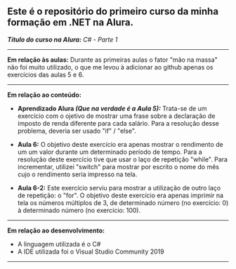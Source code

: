 ## Este é o repositório do **primeiro curso** da minha formação em .NET na Alura.
_**Título do curso na Alura:** C# - Parte 1_

-----------------------------------------------------------------

**Em relação às aulas:**
Durante as primeiras aulas o fator "mão na massa" não foi muito utilizado, o que me levou à adicionar ao github apenas os exercícios das aulas 5 e 6.

-----------------------------------------------------------------

**Em relação ao conteúdo:**
* **Aprendizado Alura *(Que na verdade é a Aula 5):***
    Trata-se de um exercício com o ojetivo de mostrar uma frase sobre a declaração de imposto de renda diferente para cada salário.
    Para a resolução desse problema, deveria ser usado "if" / "else".

* **Aula 6:**
    O objetivo deste exercício era apenas mostrar o rendimento de um um valor durante um determinado período de tempo.
    Para a resolução deste exercício tive que usar o laço de repetição "while".
    Para incrementar, utilizei "switch" para mostrar por escrito o nome do mês cujo o rendimento seria impresso na tela.

* **Aula 6-2:**
    Este exercício serviu para mostrar a utilização de outro laço de repetição: o "for".
    O objetivo deste exercício era apenas imprimir na tela os números múltiplos de 3, de determinado número (no exercício: 0) à determinado número (no exercício: 100).

-----------------------------------------------------------------

**Em relação ao desenvolvimento:**
* A linguagem utilizada é o C#
* A IDE utilizada foi o Visual Studio Community 2019

-----------------------------------------------------------------